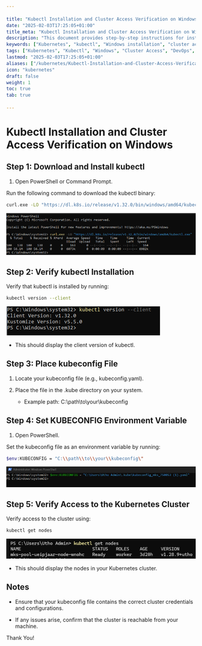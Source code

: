 ```yaml
---

title: "Kubectl Installation and Cluster Access Verification on Windows"
date: "2025-02-03T17:25:05+01:00"
title_meta: "Kubectl Installation and Cluster Access Verification on Windows"
description: "This document provides step-by-step instructions for installing kubectl on Windows, configuring your environment, and verifying access to a Kubernetes cluster."
keywords: ["Kubernetes", "kubectl", "Windows installation", "cluster access", "Kubernetes cluster", "kubectl apply", "installation steps", "configuration", "authentication"]
tags: ["Kubernetes", "Kubectl", "Windows", "Cluster Access", "DevOps", "Configuration"]
lastmod: "2025-02-03T17:25:05+01:00"
aliases: ["/kubernetes/Kubectl-Installation-and-Cluster-Access-Verification-on-Windows"]
icon: "kubernetes"
draft: false
weight: 1
toc: true
tab: true

---
```


# **Kubectl Installation and Cluster Access Verification on Windows**

## **Step 1: Download and Install kubectl**

1.  Open PowerShell or Command Prompt.

Run the following command to download the kubectl binary:
```bash
curl.exe -LO "https://dl.k8s.io/release/v1.32.0/bin/windows/amd64/kubectl.exe"
```

![](./images/image4.png)

## **Step 2: Verify kubectl Installation**

Verify that kubectl is installed by running:
```bash
kubectl version --client
```

![](./images/image3.png)

-   This should display the client version of kubectl.

## **Step 3: Place kubeconfig File**

1.  Locate your kubeconfig file (e.g., kubeconfig.yaml).

2.  Place the file in the .kube directory on your system.

    -   Example path: C:\\path\\to\\your\\kubeconfig

## **Step 4: Set KUBECONFIG Environment Variable**

1.  Open PowerShell.

Set the kubeconfig file as an environment variable by running:
```bash
$env:KUBECONFIG = "C:\\path\\to\\your\\kubeconfig\"
```

![](./images/image1.png)

## **Step 5: Verify Access to the Kubernetes Cluster**

Verify access to the cluster using:
```bash
kubectl get nodes
```
![](./images/image2.png)

-   This should display the nodes in your Kubernetes cluster.

## **Notes**

-   Ensure that your kubeconfig file contains the correct cluster
     credentials and configurations.

-   If any issues arise, confirm that the cluster is reachable from your
    machine.

Thank You!